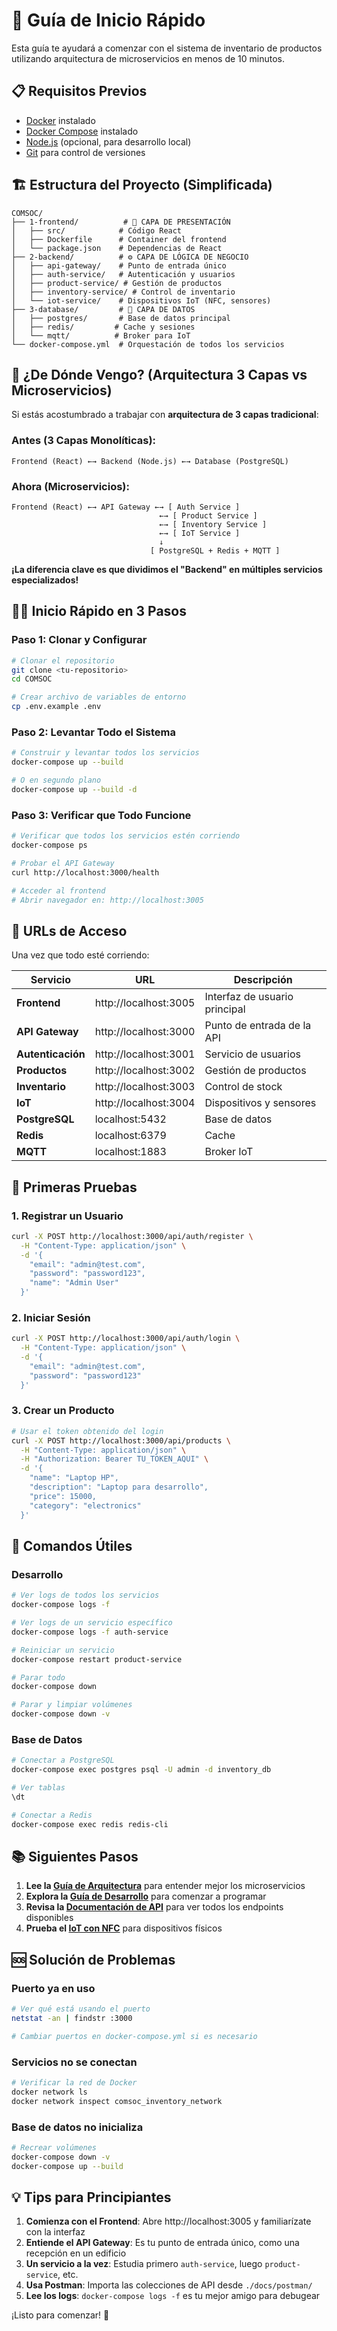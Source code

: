 # 🚀 Guía de Inicio Rápido

Esta guía te ayudará a comenzar con el sistema de inventario de productos utilizando arquitectura de microservicios en menos de 10 minutos.

## 📋 Requisitos Previos

- [Docker](https://www.docker.com/get-started) instalado
- [Docker Compose](https://docs.docker.com/compose/install/) instalado
- [Node.js](https://nodejs.org/) (opcional, para desarrollo local)
- [Git](https://git-scm.com/) para control de versiones

## 🏗️ Estructura del Proyecto (Simplificada)

```
COMSOC/
├── 1-frontend/          # 🎨 CAPA DE PRESENTACIÓN
│   ├── src/            # Código React
│   ├── Dockerfile      # Container del frontend
│   └── package.json    # Dependencias de React
├── 2-backend/          # ⚙️ CAPA DE LÓGICA DE NEGOCIO
│   ├── api-gateway/    # Punto de entrada único
│   ├── auth-service/   # Autenticación y usuarios
│   ├── product-service/ # Gestión de productos
│   ├── inventory-service/ # Control de inventario
│   └── iot-service/    # Dispositivos IoT (NFC, sensores)
├── 3-database/         # 💾 CAPA DE DATOS
│   ├── postgres/       # Base de datos principal
│   ├── redis/         # Cache y sesiones
│   └── mqtt/          # Broker para IoT
└── docker-compose.yml  # Orquestación de todos los servicios
```

## 🎯 ¿De Dónde Vengo? (Arquitectura 3 Capas vs Microservicios)

Si estás acostumbrado a trabajar con **arquitectura de 3 capas tradicional**:

### Antes (3 Capas Monolíticas):
```
Frontend (React) ←→ Backend (Node.js) ←→ Database (PostgreSQL)
```

### Ahora (Microservicios):
```
Frontend (React) ←→ API Gateway ←→ [ Auth Service ]
                                 ←→ [ Product Service ]
                                 ←→ [ Inventory Service ]
                                 ←→ [ IoT Service ]
                                 ↓
                               [ PostgreSQL + Redis + MQTT ]
```

**¡La diferencia clave es que dividimos el "Backend" en múltiples servicios especializados!**

## 🏃‍♂️ Inicio Rápido en 3 Pasos

### Paso 1: Clonar y Configurar
```bash
# Clonar el repositorio
git clone <tu-repositorio>
cd COMSOC

# Crear archivo de variables de entorno
cp .env.example .env
```

### Paso 2: Levantar Todo el Sistema
```bash
# Construir y levantar todos los servicios
docker-compose up --build

# O en segundo plano
docker-compose up --build -d
```

### Paso 3: Verificar que Todo Funcione
```bash
# Verificar que todos los servicios estén corriendo
docker-compose ps

# Probar el API Gateway
curl http://localhost:3000/health

# Acceder al frontend
# Abrir navegador en: http://localhost:3005
```

## 🔗 URLs de Acceso

Una vez que todo esté corriendo:

| Servicio | URL | Descripción |
|----------|-----|-------------|
| **Frontend** | http://localhost:3005 | Interfaz de usuario principal |
| **API Gateway** | http://localhost:3000 | Punto de entrada de la API |
| **Autenticación** | http://localhost:3001 | Servicio de usuarios |
| **Productos** | http://localhost:3002 | Gestión de productos |
| **Inventario** | http://localhost:3003 | Control de stock |
| **IoT** | http://localhost:3004 | Dispositivos y sensores |
| **PostgreSQL** | localhost:5432 | Base de datos |
| **Redis** | localhost:6379 | Cache |
| **MQTT** | localhost:1883 | Broker IoT |

## 🧪 Primeras Pruebas

### 1. Registrar un Usuario
```bash
curl -X POST http://localhost:3000/api/auth/register \
  -H "Content-Type: application/json" \
  -d '{
    "email": "admin@test.com",
    "password": "password123",
    "name": "Admin User"
  }'
```

### 2. Iniciar Sesión
```bash
curl -X POST http://localhost:3000/api/auth/login \
  -H "Content-Type: application/json" \
  -d '{
    "email": "admin@test.com",
    "password": "password123"
  }'
```

### 3. Crear un Producto
```bash
# Usar el token obtenido del login
curl -X POST http://localhost:3000/api/products \
  -H "Content-Type: application/json" \
  -H "Authorization: Bearer TU_TOKEN_AQUI" \
  -d '{
    "name": "Laptop HP",
    "description": "Laptop para desarrollo",
    "price": 15000,
    "category": "electronics"
  }'
```

## 🔧 Comandos Útiles

### Desarrollo
```bash
# Ver logs de todos los servicios
docker-compose logs -f

# Ver logs de un servicio específico
docker-compose logs -f auth-service

# Reiniciar un servicio
docker-compose restart product-service

# Parar todo
docker-compose down

# Parar y limpiar volúmenes
docker-compose down -v
```

### Base de Datos
```bash
# Conectar a PostgreSQL
docker-compose exec postgres psql -U admin -d inventory_db

# Ver tablas
\dt

# Conectar a Redis
docker-compose exec redis redis-cli
```

## 📚 Siguientes Pasos

1. **Lee la [Guía de Arquitectura](./docs/ARCHITECTURE_GUIDE.md)** para entender mejor los microservicios
2. **Explora la [Guía de Desarrollo](./docs/DEVELOPMENT_GUIDE.md)** para comenzar a programar
3. **Revisa la [Documentación de API](./docs/API_CONTRACT_GUIDE.md)** para ver todos los endpoints disponibles
4. **Prueba el [IoT con NFC](./docs/IOT_GUIDE.md)** para dispositivos físicos

## 🆘 Solución de Problemas

### Puerto ya en uso
```bash
# Ver qué está usando el puerto
netstat -an | findstr :3000

# Cambiar puertos en docker-compose.yml si es necesario
```

### Servicios no se conectan
```bash
# Verificar la red de Docker
docker network ls
docker network inspect comsoc_inventory_network
```

### Base de datos no inicializa
```bash
# Recrear volúmenes
docker-compose down -v
docker-compose up --build
```

## 💡 Tips para Principiantes

1. **Comienza con el Frontend**: Abre http://localhost:3005 y familiarízate con la interfaz
2. **Entiende el API Gateway**: Es tu punto de entrada único, como una recepción en un edificio
3. **Un servicio a la vez**: Estudia primero `auth-service`, luego `product-service`, etc.
4. **Usa Postman**: Importa las colecciones de API desde `./docs/postman/`
5. **Lee los logs**: `docker-compose logs -f` es tu mejor amigo para debugear

¡Listo para comenzar! 🎉
